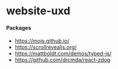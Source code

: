 # website-uxd


#### Packages

- https://mojs.github.io/
- https://scrollrevealjs.org/
- https://mattboldt.com/demos/typed-js/
- https://github.com/drcmda/react-zdog
